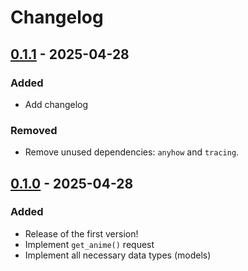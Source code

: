 # Changelog

## [0.1.1] - 2025-04-28

### Added

- Add changelog

### Removed

- Remove unused dependencies: `anyhow` and `tracing`.

## [0.1.0] - 2025-04-28

### Added

- Release of the first version!
- Implement `get_anime()` request
- Implement all necessary data types (models)

[0.1.1]: https://github.com/AtaraxiaSjel/anidb-api-rs/releases/tag/v0.1.1
[0.1.0]: https://github.com/AtaraxiaSjel/anidb-api-rs/releases/tag/v0.1.0